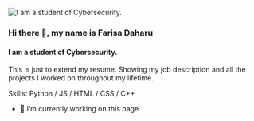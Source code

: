 ![I am a student of Cybersecurity.](https://arturssmirnovs.github.io/github-profile-readme-generator/images/banner.png)

### Hi there 👋, my name is Farisa Daharu
#### I am a student of Cybersecurity.

This is just to extend my resume. Showing my job description and all the projects I worked on throughout my lifetime. 

Skills: Python / JS / HTML / CSS / C++

- 🔭 I’m currently working on this page. 


